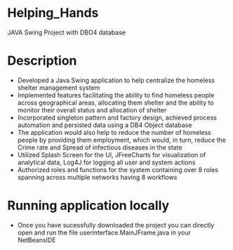 # Helping_Hands
JAVA Swing Project with DBO4 database
# Description
* Developed a Java Swing application to help centralize the homeless shelter management system
* Implemented features facilitating the ability to find homeless people across geographical areas, allocating them shelter and the ability   to monitor their overall status and allocation of shelter
* Incorporated singleton pattern and factory design, achieved process automation and persisted data using a DB4 Object database
* The application would also help to reduce the number of homeless people by providing them employment, which would, in turn, reduce the      Crime rate and Spread of infectious diseases in the state 
* Utilized Splash Screen for the UI, JFreeCharts for visualization of analytical data, Log4J for logging all user and system actions
* Authorized roles and functions for the system containing over 8 roles spanning across multiple networks having 8 workflows 
# Running application locally
* Once you have sucessfully downloaded the project you can directly open and run the file userinterface.MainJFrame.java in your  NetBeansIDE 

